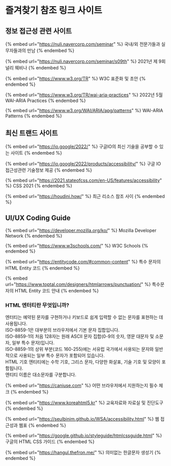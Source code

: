 # 즐겨찾기 참조 링크 사이트

## 정보 접근성 관련 사이트

{% embed url="https://nuli.navercorp.com/seminar" %}
국내/외 전문가들과 실무자들과의 만남
{% endembed %}

{% embed url="https://nuli.navercorp.com/seminar/s09th" %}
2021년 제 9회 널리 웨비나
{% endembed %}

{% embed url="https://www.w3.org/TR" %}
W3C 표준화 및 초안
{% endembed %}

{% embed url="https://www.w3.org/TR/wai-aria-practices" %}
2022년 5월 WAI-ARIA Practices
{% endembed %}

{% embed url="https://www.w3.org/WAI/ARIA/apg/patterns" %}
WAI-ARIA Patterns
{% endembed %}

## 최신 트랜드 사이트

{% embed url="https://io.google/2022/" %}
구글IO의 최신 기술을 공부할 수 있는 사이트
{% endembed %}

{% embed url="https://io.google/2022/products/accessibility/" %}
구글 IO 접근성관련 기술정보 제공
{% endembed %}

{% embed url="https://2021.stateofcss.com/en-US/features/accessibility" %}
CSS 2021
{% endembed %}

{% embed url="https://houdini.how/" %}
최근 리소스 참조 사이
{% endembed %}

## UI/UX Coding Guide

{% embed url="https://developer.mozilla.org/ko/" %}
Mozilla Developer Network
{% endembed %}

{% embed url="https://www.w3schools.com/" %}
W3C Schools
{% endembed %}

{% embed url="https://entitycode.com/#common-content" %}
특수 문자의 HTML Entity 코드
{% endembed %}

{% embed url="https://www.toptal.com/designers/htmlarrows/punctuation/" %}
특수문자의 HTML Entity 코드 안내
{% endembed %}

### HTML 엔터티란 무엇입니까?

엔터티는 예약된 문자를 구현하거나 키보드로 쉽게 입력할 수 없는 문자를 표현하는 데 사용됩니다.\
ISO-8859-1은 대부분의 브라우저에서 기본 문자 집합입니다.\
ISO-8859-1의 처음 128자는 원래 ASCII 문자 집합(0-9의 숫자, 영문 대문자 및 소문자, 일부 특수 문자)입니다.\
ISO-8859-1의 상위 부분(코드 160-255)에는 서유럽 국가에서 사용되는 문자와 일반적으로 사용되는 일부 특수 문자가 포함되어 있습니다.\
HTML 기호 엔티티에는 수학 기호, 그리스 문자, 다양한 화살표, 기술 기호 및 모양이 포함됩니다.\
엔티티 이름은 대소문자를 구분합니다.

{% embed url="https://caniuse.com" %}
어떤 브라우저에서 지원하는지 필수 체크
{% endembed %}

{% embed url="https://www.koreahtml5.kr" %}
교육자료와 자료실 및 진단도구
{% endembed %}

{% embed url="https://seulbinim.github.io/WSA/accessibility.html" %}
웹 접근성과 웹표
{% endembed %}

{% embed url="https://google.github.io/styleguide/htmlcssguide.html" %}
구글의 HTML CSS 가이드
{% endembed %}

{% embed url="https://hangul.thefron.me/" %}
의미없는 한글문자 생성기
{% endembed %}
